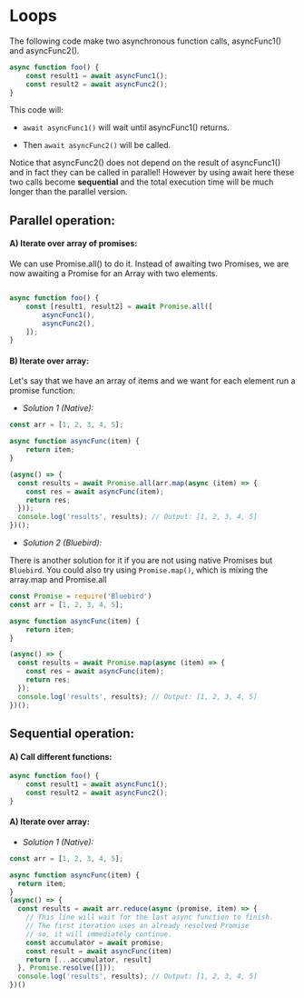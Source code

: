 # Loops

The following code make two asynchronous function calls, asyncFunc1() and asyncFunc2().

```js
async function foo() {
    const result1 = await asyncFunc1();
    const result2 = await asyncFunc2();
}
```

This code will:

- `await asyncFunc1()` will wait until asyncFunc1() returns.

- Then `await asyncFunc2()` will be called.


Notice that asyncFunc2() does not depend on the result of asyncFunc1() and in fact they can be called in parallel!  However by using await here these two calls become **sequential** and the total execution time will be much longer than the parallel version.

## Parallel operation:

#### A) Iterate over array of promises:

We can use Promise.all() to do it. Instead of awaiting two Promises, we are now awaiting a Promise for an Array with two elements.

```js

async function foo() {
    const [result1, result2] = await Promise.all([
        asyncFunc1(),
        asyncFunc2(),
    ]);
}
```

#### B) Iterate over array:

Let's say that we have an array of items and we want for each element run a promise function:

 - *Solution 1 (Native):*

```js
const arr = [1, 2, 3, 4, 5];

async function asyncFunc(item) {
    return item;
}

(async() => {
  const results = await Promise.all(arr.map(async (item) => {
    const res = await asyncFunc(item);
    return res;
  }));
  console.log('results', results); // Output: [1, 2, 3, 4, 5]
})();
```

 - *Solution 2 (Bluebird):*

There is another solution for it if you are not using native Promises but `Bluebird`. You could also try using `Promise.map()`, which is mixing the array.map and Promise.all

```js
const Promise = require('Bluebird')
const arr = [1, 2, 3, 4, 5];

async function asyncFunc(item) {
    return item;
}

(async() => {
  const results = await Promise.map(async (item) => {
    const res = await asyncFunc(item);
    return res;
  });
  console.log('results', results); // Output: [1, 2, 3, 4, 5]
})();
```

## Sequential operation:

#### A) Call different functions:

```js
async function foo() {
    const result1 = await asyncFunc1();
    const result2 = await asyncFunc2();
}
```

#### A) Iterate over array:

- *Solution 1 (Native):*

```js
const arr = [1, 2, 3, 4, 5];

async function asyncFunc(item) {
  return item;
}
(async() => {
  const results = await arr.reduce(async (promise, item) => {
    // This line will wait for the last async function to finish.
    // The first iteration uses an already resolved Promise
    // so, it will immediately continue.
    const accumulator = await promise;
    const result = await asyncFunc(item)
    return [...accumulator, result]
  }, Promise.resolve([]));    
  console.log('results', results); // Output: [1, 2, 3, 4, 5]
})()
```